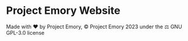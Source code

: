 # Project Emory Website

Made with ❤️ by Project Emory, ©️ Project Emory 2023 under the ⚖️ GNU GPL-3.0 license
